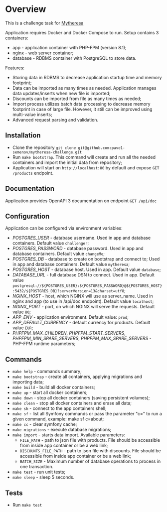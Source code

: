 # Overview

This is a challenge task for [Mytheresa](https://www.mytheresa.com/)

Application requires Docker and Docker Compose to run. Setup contains 3 containers:
* app - application container with PHP-FPM (version 8.1);
* nginx - web server container;
* database - RDBMS container with PostgreSQL to store data.

Features:
* Storing data in RDBMS to decrease application startup time and memory footprint;
* Data can be imported as many times as needed. Application manages data updates/inserts when new file is imported;
* Discounts can be imported from file as many times as needed;
* Import process utilizes batch data processing to decrease memory footprint in case of large file. However, it still can be improved using multi-value inserts;
* Advanced request parsing and validation.
## Installation

* Clone the repository ``git clone git@github.com:pave1-semenov/mytheresa-challenge.git``
* Run ```make bootstrap```. This command will create and run all the needed containers and import the initial data from repository;
* Application will start on ```http://localhost:80``` by default and expose ```GET /products``` endpoint.

## Documentation

Application provides OpenAPI 3 documentation on endpoint ```GET /api/doc```

## Configuration
Application can be configured via environment variables:
* *POSTGRES_USER* - database username. Used in app and database containers. Default value ```challenger```;
* *POSTGRES_PASSWORD* - database password. Used in app and database containers. Default value ```changeMe```;
* *POSTGRES_DB* - database to create on bootstrap and connect to; Used in app and database containers. Default value ```mytheresa```;
* *POSTGRES_HOST* - database host. Used in app. Default value ```database```;
* *DATABASE_URL* - full database DSN to connect. Used in app. Default value ```postgresql://${POSTGRES_USER}:${POSTGRES_PASSWORD}@${POSTGRES_HOST}:5432/${POSTGRES_DB}?serverVersion=13&charset=utf8```;
* *NGINX_HOST* - host, which NGINX will use as server_name. Used in nginx and app (to use in /api/doc endpoint). Default value ```localhost```;
* *NGINX_PORT* - port, on which NGINX will serve the requests. Default value ```80```;
* *APP_ENV* - application environment. Default value: ```prod```;
* *APP_DEFAULT_CURRENCY* - default currency for products. Default value ```EUR```;
* *PHPFPM_MAX_CHILDREN*, *PHPFPM_START_SERVERS*, *PHPFPM_MIN_SPARE_SERVERS*, *PHPFPM_MAX_SPARE_SERVERS* - PHP-FPM runtime parameters;

## Commands
* ```make help``` - commands summary;
* ```make bootstrap``` - create all containers, applying migrations and importing data;
* ```make build``` - build all docker containers;
* ```make up``` - start all docker containers;
* ```make down``` - stop all docker containers (saving persistent volumes);
* ```make clean``` - stop all docker containers and erase all data;
* ```make sh``` - connect to the app containers shell;
* ```make sf``` - list all Symfony commands or pass the parameter "c=" to run a given command, example: make sf c=about;
* ```make cc``` - clear symfony cache;
* ```make migrations``` - execute database migrations;
* ```make import``` - starts data import. Available parameters: 
  * ```FILE_PATH``` - path to json file with products. File should be accessible from inside app container or be a web link;
  * ```DISCOUNTS_FILE_PATH``` - path to json file with discounts. File should be accessible from inside app container or be a web link;
  * ```BATCH_SIZE``` - Maximum number of database operations to process in one transaction.
* ```make test``` - run unit tests;
* ```make sleep``` - sleep 5 seconds.

## Tests
* Run ```make test```